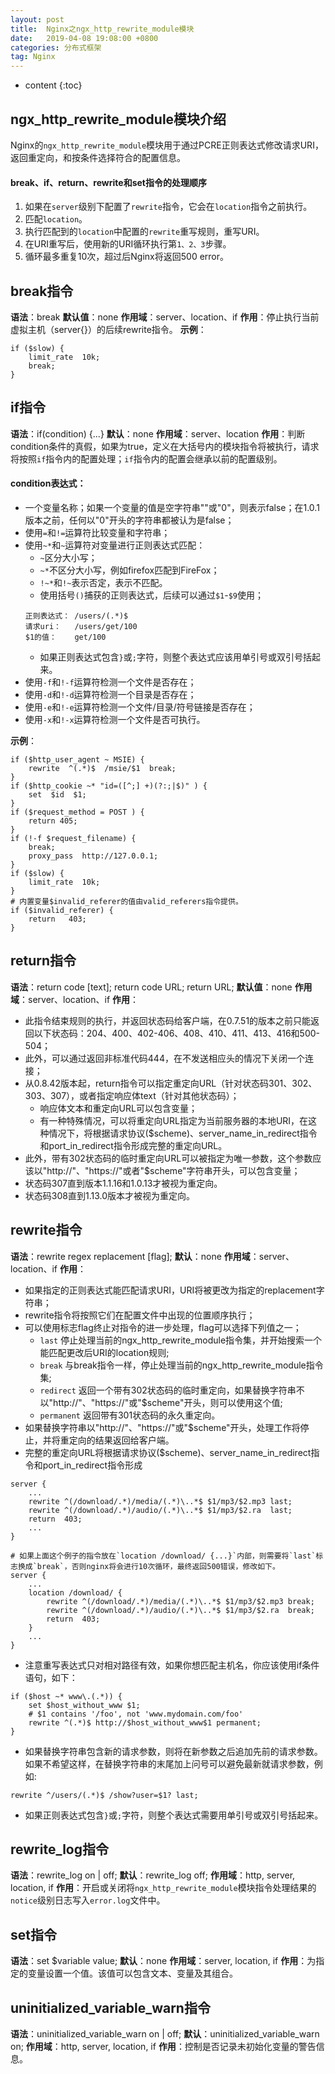 ```yaml
---
layout: post
title:  Nginx之ngx_http_rewrite_module模块
date:   2019-04-08 19:08:00 +0800
categories: 分布式框架
tag: Nginx
---
```


* content
{:toc}


## ngx_http_rewrite_module模块介绍
Nginx的`ngx_http_rewrite_module`模块用于通过PCRE正则表达式修改请求URI，返回重定向，和按条件选择符合的配置信息。

#### break、if、return、rewrite和set指令的处理顺序
1. 如果在`server`级别下配置了`rewrite`指令，它会在`location`指令之前执行。
2. 匹配`location`。
3. 执行匹配到的`location`中配置的`rewrite`重写规则，重写URI。
4. 在URI重写后，使用新的URI循环执行第`1、2、3`步骤。
5. 循环最多重复10次，超过后Nginx将返回500 error。


## break指令
**语法**：break
**默认值**：none
**作用域**：server、location、if
**作用**：停止执行当前虚拟主机（server{}）的后续rewrite指令。
**示例**：

```nginx
if ($slow) {
    limit_rate  10k;
    break;
}
```


## if指令
**语法**：if(condition) {...}
**默认**：none
**作用域**：server、location
**作用**：判断condition条件的真假，如果为true，定义在大括号内的模块指令将被执行，请求将按照`if`指令内的配置处理；`if`指令内的配置会继承以前的配置级别。

#### condition表达式：
* 一个变量名称；如果一个变量的值是空字符串""或"0"，则表示false；在1.0.1版本之前，任何以"0"开头的字符串都被认为是false；
* 使用`=`和`!=`运算符比较变量和字符串；
* 使用`~*`和`~`运算符对变量进行正则表达式匹配：
    * `~`区分大小写；
    * `~*`不区分大小写，例如firefox匹配到FireFox；
    * `!~*`和`!~`表示否定，表示不匹配。
    * 使用括号`()`捕获的正则表达式，后续可以通过`$1`-`$9`使用；
    ```
    正则表达式： /users/(.*)$
    请求uri：   /users/get/100
    $1的值：    get/100
    ```
    * 如果正则表达式包含`}`或`;`字符，则整个表达式应该用单引号或双引号括起来。
* 使用`-f`和`!-f`运算符检测一个文件是否存在；
* 使用`-d`和`!-d`运算符检测一个目录是否存在；
* 使用`-e`和`!-e`运算符检测一个文件/目录/符号链接是否存在；
* 使用`-x`和`!-x`运算符检测一个文件是否可执行。

**示例**：

```nginx
if ($http_user_agent ~ MSIE) {
    rewrite  ^(.*)$  /msie/$1  break;
}
if ($http_cookie ~* "id=([^;] +)(?:;|$)" ) {
    set  $id  $1;
}
if ($request_method = POST ) {
    return 405;
}
if (!-f $request_filename) {
    break;
    proxy_pass  http://127.0.0.1;
}
if ($slow) {
    limit_rate  10k;
}
# 内置变量$invalid_referer的值由valid_referers指令提供。
if ($invalid_referer) {
    return   403;
}
```


## return指令
**语法**：return code [text]; return code URL; return URL;
**默认值**：none
**作用域**：server、location、if
**作用**：
* 此指令结束规则的执行，并返回状态码给客户端，在0.7.51的版本之前只能返回以下状态码：204、400、402-406、408、410、411、413、416和500-504；
* 此外，可以通过返回非标准代码444，在不发送相应头的情况下关闭一个连接；
* 从0.8.42版本起，return指令可以指定重定向URL（针对状态码301、302、303、307），或者指定响应体text（针对其他状态码）；
    * 响应体文本和重定向URL可以包含变量；
    * 有一种特殊情况，可以将重定向URL指定为当前服务器的本地URI，在这种情况下，将根据请求协议($scheme)、server_name_in_redirect指令和port_in_redirect指令形成完整的重定向URL。
* 此外，带有302状态码的临时重定向URL可以被指定为唯一参数，这个参数应该以"http://"、"https://"或者"$scheme"字符串开头，可以包含变量；
* 状态码307直到版本1.1.16和1.0.13才被视为重定向。
* 状态码308直到1.13.0版本才被视为重定向。


## rewrite指令
**语法**：rewrite regex replacement [flag];
**默认**：none
**作用域**：server、location、if
**作用**：
* 如果指定的正则表达式能匹配请求URI，URI将被更改为指定的replacement字符串；
* rewrite指令将按照它们在配置文件中出现的位置顺序执行；
* 可以使用标志flag终止对指令的进一步处理，flag可以选择下列值之一；
    * `last` 停止处理当前的ngx_http_rewrite_module指令集，并开始搜索一个能匹配更改后URI的location规则;
    * `break` 与break指令一样，停止处理当前的ngx_http_rewrite_module指令集;
    * `redirect` 返回一个带有302状态码的临时重定向，如果替换字符串不以"http://"、"https://"或"$scheme"开头，则可以使用这个值;
    * `permanent` 返回带有301状态码的永久重定向。
* 如果替换字符串以"http://"、"https://"或"$scheme"开头，处理工作将停止，并将重定向的结果返回给客户端。
* 完整的重定向URL将根据请求协议($scheme)、server_name_in_redirect指令和port_in_redirect指令形成
```nginx
server {
    ...
    rewrite ^(/download/.*)/media/(.*)\..*$ $1/mp3/$2.mp3 last;
    rewrite ^(/download/.*)/audio/(.*)\..*$ $1/mp3/$2.ra  last;
    return  403;
    ...
}

# 如果上面这个例子的指令放在`location /download/ {...}`内部，则需要将`last`标志换成`break`，否则nginx将会进行10次循环，最终返回500错误，修改如下。
server {
    ...
    location /download/ {
        rewrite ^(/download/.*)/media/(.*)\..*$ $1/mp3/$2.mp3 break;
        rewrite ^(/download/.*)/audio/(.*)\..*$ $1/mp3/$2.ra  break;
        return  403;
    }
    ...
}
```
* 注意重写表达式只对相对路径有效，如果你想匹配主机名，你应该使用if条件语句，如下：
```nginx
if ($host ~* www\.(.*)) {
    set $host_without_www $1;
    # $1 contains '/foo', not 'www.mydomain.com/foo'
    rewrite ^(.*)$ http://$host_without_www$1 permanent; 
}
```
* 如果替换字符串包含新的请求参数，则将在新参数之后追加先前的请求参数。如果不希望这样，在替换字符串的末尾加上问号可以避免最新就请求参数，例如:
```nginx
rewrite ^/users/(.*)$ /show?user=$1? last;
```
* 如果正则表达式包含`}`或`;`字符，则整个表达式需要用单引号或双引号括起来。

## rewrite_log指令
**语法**：rewrite_log on | off;
**默认**：rewrite_log off;
**作用域**：http, server, location, if
**作用**：开启或关闭将`ngx_http_rewrite_module`模块指令处理结果的`notice`级别日志写入`error.log`文件中。


## set指令
**语法**：set $variable value;
**默认**：none
**作用域**：server, location, if
**作用**：为指定的变量设置一个值。该值可以包含文本、变量及其组合。


## uninitialized_variable_warn指令
**语法**：uninitialized_variable_warn on | off;
**默认**：uninitialized_variable_warn on;
**作用域**：http, server, location, if
**作用**：控制是否记录未初始化变量的警告信息。